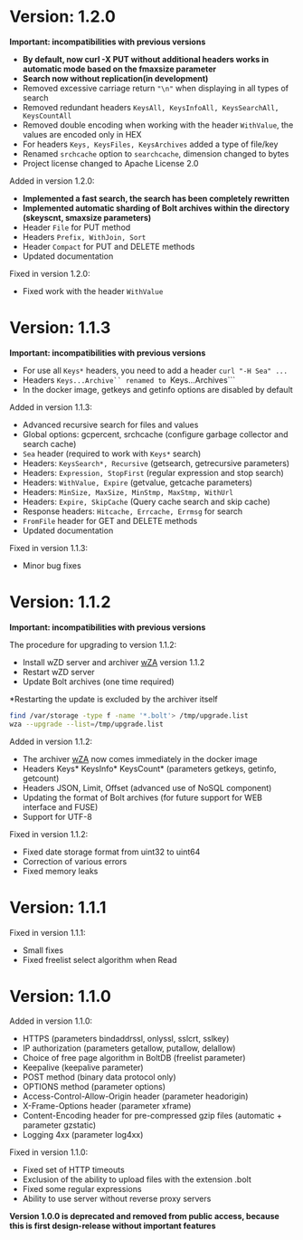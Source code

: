 Version: 1.2.0
========

**Important: incompatibilities with previous versions**

- **By default, now curl -X PUT without additional headers works in automatic mode based on the fmaxsize parameter**
- **Search now without replication(in development)**
- Removed excessive carriage return `"\n"` when displaying in all types of search
- Removed redundant headers ```KeysAll, KeysInfoAll, KeysSearchAll, KeysCountAll```
- Removed double encoding when working with the header ```WithValue```, the values are encoded only in HEX
- For headers ```Keys, KeysFiles, KeysArchives``` added a type of file/key
- Renamed `srchcache` option to `searchcache`, dimension changed to bytes
- Project license changed to Apache License 2.0

Added in version 1.2.0:

- **Implemented a fast search, the search has been completely rewritten**
- **Implemented automatic sharding of Bolt archives within the directory (skeyscnt, smaxsize parameters)**
- Header ```File``` for PUT method
- Headers ```Prefix, WithJoin, Sort```
- Header ```Compact``` for PUT and DELETE methods
- Updated documentation

Fixed in version 1.2.0:

- Fixed work with the header ```WithValue```

Version: 1.1.3
========

**Important: incompatibilities with previous versions**

- For use all ```Keys*``` headers, you need to add a header ```curl "-H Sea" ...```
- Headers ```Keys...Archive`` renamed to ```Keys...Archives```
- In the docker image, getkeys and getinfo options are disabled by default

Added in version 1.1.3:

- Advanced recursive search for files and values
- Global options: gcpercent, srchcache (configure garbage collector and search cache)
- ```Sea``` header (required to work with ```Keys*``` search)
- Headers: ```KeysSearch*, Recursive``` (getsearch, getrecursive parameters)
- Headers: ```Expression, StopFirst``` (regular expression and stop search)
- Headers: ```WithValue, Expire``` (getvalue, getcache parameters)
- Headers: ```MinSize, MaxSize, MinStmp, MaxStmp, WithUrl```
- Headers: ```Expire, SkipCache``` (Query cache search and skip cache)
- Response headers: ```Hitcache, Errcache, Errmsg``` for search
- ```FromFile``` header for GET and DELETE methods
- Updated documentation

Fixed in version 1.1.3:

- Minor bug fixes

Version: 1.1.2
========

**Important: incompatibilities with previous versions**

The procedure for upgrading to version 1.1.2:

- Install wZD server and archiver <a href=https://github.com/eltaline/wza>wZA</a> version 1.1.2
- Restart wZD server
- Update Bolt archives (one time required)

*Restarting the update is excluded by the archiver itself

```bash
find /var/storage -type f -name '*.bolt'> /tmp/upgrade.list
wza --upgrade --list=/tmp/upgrade.list
```

Added in version 1.1.2:

- The archiver <a href=https://github.com/eltaline/wza>wZA</a> now comes immediately in the docker image
- Headers Keys* KeysInfo* KeysCount* (parameters getkeys, getinfo, getcount)
- Headers JSON, Limit, Offset (advanced use of NoSQL component)
- Updating the format of Bolt archives (for future support for WEB interface and FUSE)
- Support for UTF-8

Fixed in version 1.1.2:

- Fixed date storage format from uint32 to uint64
- Correction of various errors
- Fixed memory leaks

Version: 1.1.1
========

Fixed in version 1.1.1:

- Small fixes
- Fixed freelist select algorithm when Read

Version: 1.1.0
========

Added in version 1.1.0:

- HTTPS (parameters bindaddrssl, onlyssl, sslcrt, sslkey)
- IP authorization (parameters getallow, putallow, delallow)
- Choice of free page algorithm in BoltDB (freelist parameter)
- Keepalive (keepalive parameter)
- POST method (binary data protocol only)
- OPTIONS method (parameter options)
- Access-Control-Allow-Origin header (parameter headorigin)
- X-Frame-Options header (parameter xframe)
- Content-Encoding header for pre-compressed gzip files (automatic + parameter gzstatic)
- Logging 4xx (parameter log4xx)

Fixed in version 1.1.0:

- Fixed set of HTTP timeouts
- Exclusion of the ability to upload files with the extension .bolt
- Fixed some regular expressions
- Ability to use server without reverse proxy servers

**Version 1.0.0 is deprecated and removed from public access, because this is first design-release without important features**
